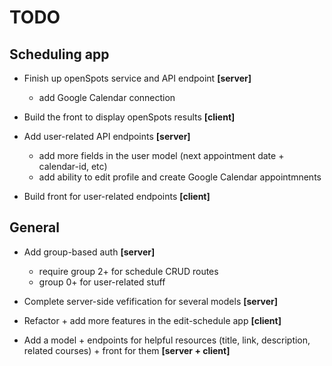 # TODO #

## Scheduling app ##

* Finish up openSpots service and API endpoint **[server]**
  - add Google Calendar connection

* Build the front to display openSpots results **[client]**

* Add user-related API endpoints **[server]**
  - add more fields in the user model (next appointment date + calendar-id, etc)
  - add ability to edit profile and create Google Calendar appointmnents

* Build front for user-related endpoints **[client]**

## General ##

* Add group-based auth **[server]**
  - require group 2+ for schedule CRUD routes
  - group 0+ for user-related stuff

* Complete server-side vefification for several models **[server]**

* Refactor + add more features in the edit-schedule app **[client]**

* Add a model + endpoints for helpful resources (title, link, description, related courses) + front for them **[server + client]**
